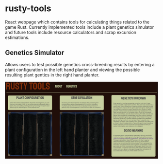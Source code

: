 # rusty-tools

React webpage which contains tools for calculating things related to the game Rust. Currently implemented tools include a plant genetics simulator and future tools include resource calculators and scrap excursion estimations.

## Genetics Simulator

Allows users to test possible genetics cross-breeding results by entering a plant configuration in the left hand planter and viewing the possible resulting plant gentics in the right hand planter.

![Empty planters](https://github.com/ncpalmie/rusty-tools/blob/master/public/nothing.PNG)
